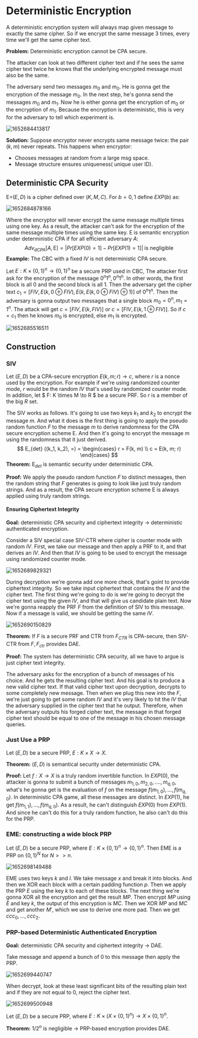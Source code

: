 # Deterministic Encryption

 A deterministic encryption system will always map given message to exactly the same cipher. So if we encrypt the same message 3 times, every time we'll get the same cipher text.

**Problem:** Deterministic encryption cannot be CPA secure.

The attacker can look at two different cipher text and if he sees the same cipher text twice he knows that the underlying encrypted message must also be the same.

The adversary send two messages $m_0$ and $m_0$. He is gonna get the encryption of the message $m_0$. In the next step, he's gonna send the messages $m_0$ and $m_1$. Now he is either gonna get the encryption of $m_0$ or the encryption of $m_1$. Because the encryption is deterministic, this is very for the adversary to tell which experiment is.

![1652684413817](../../img/1652684413817.png)

**Solution:** Suppose encryptor never encrypts same message twice: the pair $(k, m)$ never repeats. This happens when encryptor:

* Chooses messages at random from a large msg space.
* Message structure ensures uniqueness( unique user ID).

## Deterministic CPA Security

E=($E, D$) is a cipher defined over ($K, M, C$). For $b=0, 1$ define $EXP(b)$ as:

![1652684878166](../../img/1652684878166.png)

Where the encryptor will never encrypt the same message multiple times using one key. As a result, the attacker can't ask for the encryption of the same message multiple times using the same key. E is  semantic encryption under deterministic CPA if for all efficient adversary $A$:
$$
Adv_{dCPA}[A, \text{E}] = |Pr[EXP(0)=1] - Pr[EXP(1)=1]| \; \text{is negligible}
$$
**Example:** The CBC with a fixed $IV$ is not deterministic CPA secure.

Let $E: K \times \{0, 1\}^n \to \{0, 1\}^n$ be a secure PRP used in CBC, The attacker first ask for the encryption of the message $0^n 1^n, 0^n 1^n$. In other words, the first block is all 0 and the second block is all 1. Then the adversary get the cipher text $c_1 = [FIV, E(k, 0 \oplus FIV), E(k, E(k, 0 \oplus FIV) \oplus 1)]$ of $0^n 1^n$. Then the adversary is gonna output two messages that a single block $m_0=0^n, m_1=1^n$. The attack will get $c = [FIV, E(k, FIV)]$ or $c=[FIV, E(k, 1 \oplus FIV)]$. So if $c = c_1$ then he knows $m_0$ is encrypted, else $m_1$ is encrypted.

![1652685516511](../../img/1652685516511.png)

## Construction

### SIV

Let ($E, D$) be a CPA-secure encryption $E(k, m; r) \to c$, where $r$ is a nonce used by the encryption. For example if we're using randomized counter mode, $r$ would be the random $IV$ that's used by randomized counter mode. In addition, let $ F: K \times M \to R $ be a secure PRF. So $r$ is a member of the big $R$ set.

The SIV works as follows. It's going to use two keys $k_1$ and $k_2$ to encrypt the message $m$. And what it does is the first thing is going to apply the pseudo random function $F$ to the message $m$ to derive randomness for the CPA secure encryption scheme E. And then it's going to encrypt the message $m$ using the randomness that it just derived.
$$
E_{det} ((k_1, k_2), =) = \begin{cases}
							r = F(k, m) \\
							c = E(k, m; r)
						  \end{cases}
$$
**Theorem:** E$_{det}$ is semantic security under deterministic CPA.

**Proof:** We apply the pseudo random function $F$ to distinct messages, then the random string that $F$ generates is going to look like just truly random strings. And as a result, the CPA secure encryption scheme E is always applied using truly random strings.

#### Ensuring Ciphertext Integrity

**Goal:** deterministic CPA security and ciphertext integrity $\to$ deterministic authenticated encryption.

Consider a SIV special case SIV-CTR where cipher is counter mode with random $IV$. First, we take our message and then apply a PRF to it, and that derives an $IV$. And then that $IV$ is going to be used to encrypt the message using randomized counter mode.

![1652689829321](../../img/1652689829321.png)

During decryption we're gonna add one more check, that's goint to provide ciphertext integrity. So we take input ciphertext that contains the $IV$ and the cipher text. The first thing we're going to do is we're going to decrypt the cipher text using the given $IV$, and that will give us candidate plain text. Now we're gonna reapply the PRF $F$ from the definition of SIV to this message. Now if a message is valid, we should be getting the same $IV$.

![1652690150829](../../img/1652690150829.png)

**Theorem:** If $F$ is a secure PRF and CTR from $F_{CTR}$ is CPA-secure, then SIV-CTR from $F,F_{ctr}$ provides DAE.

**Proof:** The system has deterministic CPA security, all we have to argue is just cipher text integrity.  

The adversary asks for the encryption of a bunch of messages of his choice. And he gets the resulting cipher text. And his goal is to produce a new valid cipher text. If that valid cipher text upon decryption, decrypts to some completely new message. Then when we plug this new into the $F$, we're just going to get some random $IV$ and it's very likely to hit the $IV$ that the adversary supplied in the cipher text that he output. Therefore, when the adversary outputs his forged cipher text, the message in that forged cipher text should be equal to one of the message in his chosen message queries.

### Just Use a PRP

Let $(E, D)$ be a secure PRP, $E: K \times X \to X$.

**Theorem:** ($E, D$) is semantical security under deterministic CPA.

**Proof:** Let $f: X \to X$ is a truly random invertible function. In $EXP(0)$, the attacker is gonna to submit a bunch of messages $m_{1, 0}, m_{2, 0}, ...., m_{q, 0}$, what's he gonna get is the evaluation of $f$ on the message $f(m_{1, 0}), ..., f(m_{q, 0})$. In deterministic CPA game, all these messages are distinct. In $EXP(1)$, he get $f(m_{1, 1}), ..., f(m_{q, 0})$. As a result, he can't distinguish $EXP(0)$ from $EXP(1)$. And since he can't do this for a truly random function, he also can't do this for the PRP.

### EME: constructing a wide block PRP

Let $(E, D)$ be a secure PRP, where $E: K \times \{0, 1\}^n \to \{0, 1\}^n$. Then EME is a PRP on $\{0, 1\}^N$ for $N >> n$.

![1652698149488](../../img/1652698149488.png)

EME uses two keys $k$ and $l$. We take message $x$ and break it into blocks. And then we XOR each block with a certain padding function $p$. Then we apply the PRP $E$ using the key $k$ to each of these blocks. The next thing we're gonna XOR all the encryption and get the result $MP$. Then encrypt $MP$ using $E$ and key $k$, the output of this encryption is $MC$. Then we XOR $MP$ and $MC$ and get another $M'$, which we use to derive one more pad. Then we get $ccc_0, ..., ccc_2$.

### PRP-based Deterministic Authenticated Encryption

**Goal:** deterministic CPA security and ciphertext integrity $\to$ DAE.

Take message and append a bunch of 0 to this message then apply the PRP.

![1652699440747](../../img/1652699440747.png)

When decrypt, look at these least significant bits of the resulting plain text and if they are not equal to 0, reject the cipher text.

![1652699500948](../../img/1652699500948.png)

Let $(E, D)$ be a secure PRP, where $E: K \times (X \times \{0, 1\}^n) \to X \times \{0, 1\}^n$.

**Theorem:** $1/2^n$ is negligible $\to$ PRP-based encryption provides DAE.
